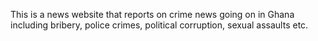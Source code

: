This is a news website that reports on crime news going on in Ghana including bribery, police crimes, political corruption, sexual assaults etc.
